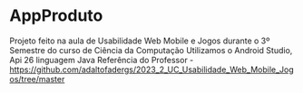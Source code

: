 # AppProduto
Projeto feito na aula de Usabilidade Web Mobile e Jogos durante o 3º Semestre do curso de Ciência da Computação
Utilizamos o Android Studio, Api 26 linguagem Java
Referência do Professor - https://github.com/adaltofadergs/2023_2_UC_Usabilidade_Web_Mobile_Jogos/tree/master

